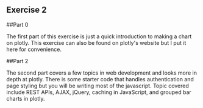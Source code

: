Exercise 2
----------

##Part 0

The first part of this exercise is just a quick introduction to making
a chart on plotly. This exercise can also be found on plotly's website
but I put it here for convenience.

##Part 2

The second part covers a few topics in web development and looks
more in depth at plotly. There is some starter code that handles
authentication and page styling but you will be writing most of the
javascript. Topic covered include REST APIs, AJAX, jQuery, caching
in JavaScript, and grouped bar charts in plotly.
